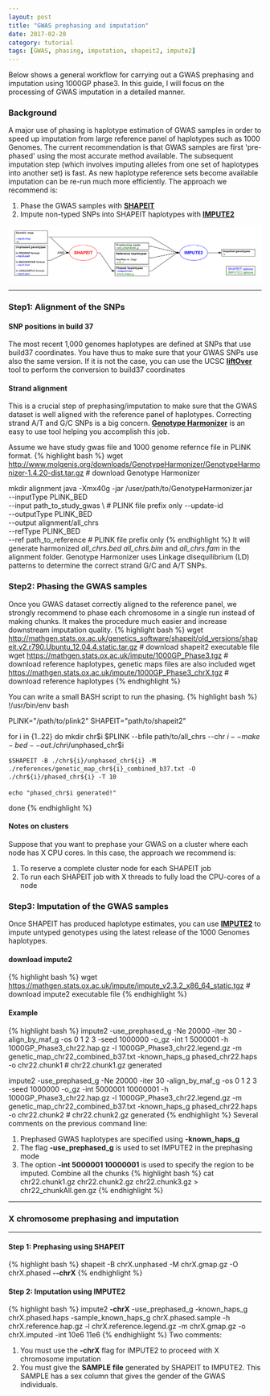 ```yaml
---
layout: post
title: "GWAS prephasing and imputation"
date: 2017-02-20
category: tutorial
tags: [GWAS, phasing, imputation, shapeit2, impute2]
---
```


Below shows a general workflow for carrying out a GWAS prephasing and imputation using 1000GP phase3.
In this guide, I will focus on the processing of GWAS imputation in a detailed manner.

<!--more-->

### Background
A major use of phasing is haplotype estimation of GWAS samples in order to speed up imputation from large reference panel of haplotypes such as 1000 Genomes. The current recommendation is that GWAS samples are first 'pre-phased' using the most accurate method available. The subsequent imputation step (which involves imputing alleles from one set of haplotypes into another set) is fast. As new haplotype reference sets become available imputation can be re-run much more efficiently. The approach we recommend is:

1. Phase the GWAS samples with [**SHAPEIT**](https://mathgen.stats.ox.ac.uk/genetics_software/shapeit/shapeit.html "SHAPEIT")
2. Impute non-typed SNPs into SHAPEIT haplotypes with [**IMPUTE2**](https://mathgen.stats.ox.ac.uk/impute/impute_v2.html "IMPUTE2")

![center](/figures/2017-02-20-GWAS-prephasing-and-imputation/workflow.png) 

***

### Step1: Alignment of the SNPs

#### SNP positions in build 37
The most recent 1,000 genomes haplotypes are defined at SNPs that use build37 coordinates. You have thus to make sure that your GWAS SNPs use also the same version. If it is not the case, you can use the UCSC [**liftOver**](http://genome.ucsc.edu/cgi-bin/hgLiftOver "liftOver") tool to perform the conversion to build37 coordinates

#### Strand alignment
This is a crucial step of prephasing/imputation to make sure that the GWAS dataset is well aligned with the reference panel of haplotypes. Correcting strand A/T and G/C SNPs is a big concern.
[**Genotype Harmonizer**](https://github.com/molgenis/systemsgenetics/wiki/Genotype-Harmonizer) is an easy to use tool helping you accomplish this job.

Assume we have study gwas file and 1000 genome refernce file in PLINK format. 
{% highlight bash %}
wget http://www.molgenis.org/downloads/GenotypeHarmonizer/GenotypeHarmonizer-1.4.20-dist.tar.gz # download Genotype Harmonizer

mkdir alignment
java -Xmx40g -jar /user/path/to/GenotypeHarmonizer.jar \
    --inputType PLINK_BED \
    --input path_to_study_gwas \  # PLINK file prefix only
    --update-id \
    --outputType PLINK_BED \
    --output alignment/all_chrs \
    --refType PLINK_BED \
    --ref path_to_reference  # PLINK file prefix only
{% endhighlight %}
It will generate harmonized _all_chrs.bed_ _all_chrs.bim_ and _all_chrs.fam_ in the alignment folder. Genotype Harmonizer uses Linkage disequilibrium (LD) patterns to determine the correct strand G/C and A/T SNPs.


### Step2: Phasing the GWAS samples
Once you GWAS dataset correctly aligned to the reference panel, we strongly recommend to phase each chromosome in a single run instead of making chunks. It makes the procedure much easier and increase downstream imputation quality.
{% highlight bash %}
wget http://mathgen.stats.ox.ac.uk/genetics_software/shapeit/old_versions/shapeit.v2.r790.Ubuntu_12.04.4.static.tar.gz # download shapeit2 executable file
wget https://mathgen.stats.ox.ac.uk/impute/1000GP_Phase3.tgz # download reference haplotypes, genetic maps files are also included
wget https://mathgen.stats.ox.ac.uk/impute/1000GP_Phase3_chrX.tgz # download reference haplotypes
{% endhighlight %}

You can write a small BASH script to run the phasing.
{% highlight bash %}
!/usr/bin/env bash

PLINK="/path/to/plink2"
SHAPEIT="path/to/shapeit2"

for i in {1..22}
do
    mkdir chr$i
    $PLINK --bfile path/to/all_chrs --chr $i --make-bed --out ./chr$i/unphased_chr$i 

    $SHAPEIT -B ./chr${i}/unphased_chr${i} -M ./references/genetic_map_chr${i}_combined_b37.txt -O ./chr${i}/phased_chr${i} -T 10

    echo "phased_chr$i generated!"
done
{% endhighlight %}

#### Notes on clusters
Suppose that you want to prephase your GWAS on a cluster where each node has X CPU cores. In this case, the approach we recommend is:
1. To reserve a complete cluster node for each SHAPEIT job
2. To run each SHAPEIT job with X threads to fully load the CPU-cores of a node

### Step3: Imputation of the GWAS samples
Once SHAPEIT has produced haplotype estimates, you can use [**IMPUTE2**](http://mathgen.stats.ox.ac.uk/impute/impute_v2.html "IMPUTE2") to impute untyped genotypes using the latest release of the 1000 Genomes haplotypes.

#### download impute2
{% highlight bash %}
wget https://mathgen.stats.ox.ac.uk/impute/impute_v2.3.2_x86_64_static.tgz # download impute2 executable file
{% endhighlight %}
#### Example
{% highlight bash %}
impute2 -use_prephased_g -Ne 20000 -iter 30 -align_by_maf_g -os 0 1 2 3 -seed 1000000 -o_gz -int 1 5000001 -h 1000GP_Phase3_chr22.hap.gz -l 1000GP_Phase3_chr22.legend.gz -m genetic_map_chr22_combined_b37.txt -known_haps_g phased_chr22.haps -o chr22.chunk1 # chr22.chunk1.gz generated

impute2 -use_prephased_g -Ne 20000 -iter 30 -align_by_maf_g -os 0 1 2 3 -seed 1000000 -o_gz -int 5000001 10000001 -h 1000GP_Phase3_chr22.hap.gz -l 1000GP_Phase3_chr22.legend.gz -m genetic_map_chr22_combined_b37.txt -known_haps_g phased_chr22.haps -o chr22.chunk2  # chr22.chunk2.gz generated
{% endhighlight %} 
Several comments on the previous command line:
1. Prephased GWAS haplotypes are specified using __-known_haps_g__
2. The flag __-use_prephased_g__ is used to set IMPUTE2 in the prephasing mode
3. The option __-int 5000001 10000001__ is used to specify the region to be imputed.
Combine all the chunks
{% highlight bash %}
cat chr22.chunk1.gz chr22.chunk2.gz  chr22.chunk3.gz > chr22_chunkAll.gen.gz
{% endhighlight %} 




***

###  X chromosome prephasing and imputation

***
#### Step 1: Prephasing using SHAPEIT
{% highlight bash %}
shapeit -B chrX.unphased -M chrX.gmap.gz -O chrX.phased __--chrX__
{% endhighlight %}
#### Step 2: Imputation using IMPUTE2
{% highlight bash %}
impute2 __-chrX__ -use_prephased_g -known_haps_g chrX.phased.haps -sample_known_haps_g chrX.phased.sample -h chrX.reference.hap.gz -l chrX.reference.legend.gz -m chrX.gmap.gz -o chrX.imputed -int 10e6 11e6
{% endhighlight %}
Two comments:
1. You must use the __-chrX__ flag for IMPUTE2 to proceed with X chromosome imputation
2. You must give the __SAMPLE file__ generated by SHAPEIT to IMPUTE2. This SAMPLE has a sex column that gives the gender of the GWAS individuals.
